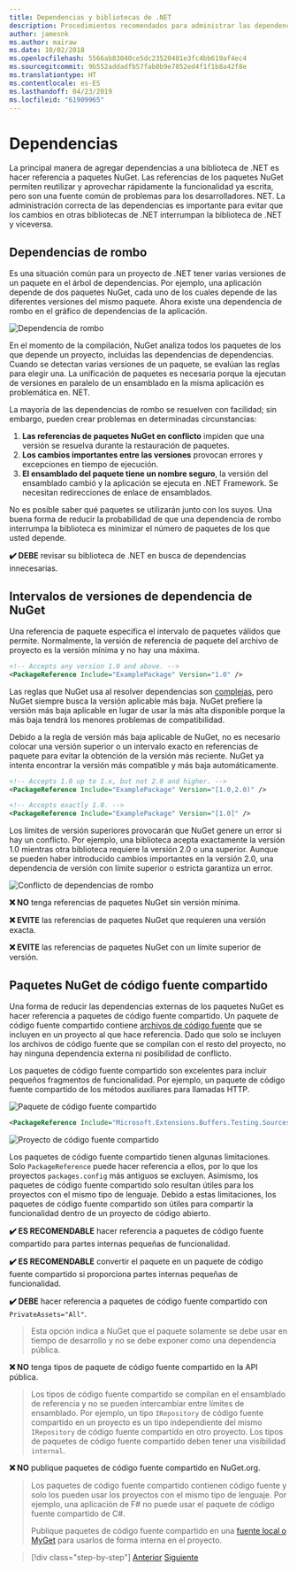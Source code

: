 ```yaml
---
title: Dependencias y bibliotecas de .NET
description: Procedimientos recomendados para administrar las dependencias de NuGet en las bibliotecas de. NET.
author: jamesnk
ms.author: mairaw
ms.date: 10/02/2018
ms.openlocfilehash: 5566ab83040ce5dc23520401e3fc4bb619af4ec4
ms.sourcegitcommit: 9b552addadfb57fab0b9e7852ed4f1f1b8a42f8e
ms.translationtype: HT
ms.contentlocale: es-ES
ms.lasthandoff: 04/23/2019
ms.locfileid: "61909965"
---
```

# <a name="dependencies"></a>Dependencias

La principal manera de agregar dependencias a una biblioteca de .NET es hacer referencia a paquetes NuGet. Las referencias de los paquetes NuGet permiten reutilizar y aprovechar rápidamente la funcionalidad ya escrita, pero son una fuente común de problemas para los desarrolladores. NET. La administración correcta de las dependencias es importante para evitar que los cambios en otras bibliotecas de .NET interrumpan la biblioteca de .NET y viceversa.

## <a name="diamond-dependencies"></a>Dependencias de rombo

Es una situación común para un proyecto de .NET tener varias versiones de un paquete en el árbol de dependencias. Por ejemplo, una aplicación depende de dos paquetes NuGet, cada uno de los cuales depende de las diferentes versiones del mismo paquete. Ahora existe una dependencia de rombo en el gráfico de dependencias de la aplicación.

![Dependencia de rombo](./media/dependencies/diamond-dependency.png "Diamond dependency")

En el momento de la compilación, NuGet analiza todos los paquetes de los que depende un proyecto, incluidas las dependencias de dependencias. Cuando se detectan varias versiones de un paquete, se evalúan las reglas para elegir una. La unificación de paquetes es necesaria porque la ejecutan de versiones en paralelo de un ensamblado en la misma aplicación es problemática en. NET.

La mayoría de las dependencias de rombo se resuelven con facilidad; sin embargo, pueden crear problemas en determinadas circunstancias:

1. **Las referencias de paquetes NuGet en conflicto** impiden que una versión se resuelva durante la restauración de paquetes.
2. **Los cambios importantes entre las versiones** provocan errores y excepciones en tiempo de ejecución.
3. **El ensamblado del paquete tiene un nombre seguro**, la versión del ensamblado cambió y la aplicación se ejecuta en .NET Framework. Se necesitan redirecciones de enlace de ensamblados.

No es posible saber qué paquetes se utilizarán junto con los suyos. Una buena forma de reducir la probabilidad de que una dependencia de rombo interrumpa la biblioteca es minimizar el número de paquetes de los que usted depende.

**✔️ DEBE** revisar su biblioteca de .NET en busca de dependencias innecesarias.

## <a name="nuget-dependency-version-ranges"></a>Intervalos de versiones de dependencia de NuGet

Una referencia de paquete especifica el intervalo de paquetes válidos que permite. Normalmente, la versión de referencia de paquete del archivo de proyecto es la versión mínima y no hay una máxima.

```xml
<!-- Accepts any version 1.0 and above. -->
<PackageReference Include="ExamplePackage" Version="1.0" />
```

Las reglas que NuGet usa al resolver dependencias son [complejas](/nuget/consume-packages/dependency-resolution), pero NuGet siempre busca la versión aplicable más baja. NuGet prefiere la versión más baja aplicable en lugar de usar la más alta disponible porque la más baja tendrá los menores problemas de compatibilidad.

Debido a la regla de versión más baja aplicable de NuGet, no es necesario colocar una versión superior o un intervalo exacto en referencias de paquete para evitar la obtención de la versión más reciente. NuGet ya intenta encontrar la versión más compatible y más baja automáticamente.

```xml
<!-- Accepts 1.0 up to 1.x, but not 2.0 and higher. -->
<PackageReference Include="ExamplePackage" Version="[1.0,2.0)" />

<!-- Accepts exactly 1.0. -->
<PackageReference Include="ExamplePackage" Version="[1.0]" />
```

Los límites de versión superiores provocarán que NuGet genere un error si hay un conflicto. Por ejemplo, una biblioteca acepta exactamente la versión 1.0 mientras otra biblioteca requiere la versión 2.0 o una superior. Aunque se pueden haber introducido cambios importantes en la versión 2.0, una dependencia de versión con límite superior o estricta garantiza un error.

![Conflicto de dependencias de rombo](./media/dependencies/diamond-dependency-conflict.png "Diamond dependency conflict")

**❌ NO** tenga referencias de paquetes NuGet sin versión mínima.

**❌ EVITE** las referencias de paquetes NuGet que requieren una versión exacta.

**❌ EVITE** las referencias de paquetes NuGet con un límite superior de versión.

## <a name="nuget-shared-source-packages"></a>Paquetes NuGet de código fuente compartido

Una forma de reducir las dependencias externas de los paquetes NuGet es hacer referencia a paquetes de código fuente compartido. Un paquete de código fuente compartido contiene [archivos de código fuente](/nuget/reference/nuspec#including-content-files) que se incluyen en un proyecto al que hace referencia. Dado que solo se incluyen los archivos de código fuente que se compilan con el resto del proyecto, no hay ninguna dependencia externa ni posibilidad de conflicto.

Los paquetes de código fuente compartido son excelentes para incluir pequeños fragmentos de funcionalidad. Por ejemplo, un paquete de código fuente compartido de los métodos auxiliares para llamadas HTTP.

![Paquete de código fuente compartido](./media/dependencies/shared-source-package.png "Shared source package")

```xml
<PackageReference Include="Microsoft.Extensions.Buffers.Testing.Sources" PrivateAssets="All" Version="1.0" />
```

![Proyecto de código fuente compartido](./media/dependencies/shared-source-project.png "Shared source project")

Los paquetes de código fuente compartido tienen algunas limitaciones. Solo `PackageReference` puede hacer referencia a ellos, por lo que los proyectos `packages.config` más antiguos se excluyen. Asimismo, los paquetes de código fuente compartido solo resultan útiles para los proyectos con el mismo tipo de lenguaje. Debido a estas limitaciones, los paquetes de código fuente compartido son útiles para compartir la funcionalidad dentro de un proyecto de código abierto.

**✔️ ES RECOMENDABLE** hacer referencia a paquetes de código fuente compartido para partes internas pequeñas de funcionalidad.

**✔️ ES RECOMENDABLE** convertir el paquete en un paquete de código fuente compartido si proporciona partes internas pequeñas de funcionalidad.

**✔️ DEBE** hacer referencia a paquetes de código fuente compartido con `PrivateAssets="All"`.

> Esta opción indica a NuGet que el paquete solamente se debe usar en tiempo de desarrollo y no se debe exponer como una dependencia pública.

**❌ NO** tenga tipos de paquete de código fuente compartido en la API pública.

> Los tipos de código fuente compartido se compilan en el ensamblado de referencia y no se pueden intercambiar entre límites de ensamblado. Por ejemplo, un tipo `IRepository` de código fuente compartido en un proyecto es un tipo independiente del mismo `IRepository` de código fuente compartido en otro proyecto. Los tipos de paquetes de código fuente compartido deben tener una visibilidad `internal`.

**❌ NO** publique paquetes de código fuente compartido en NuGet.org.

> Los paquetes de código fuente compartido contienen código fuente y solo los pueden usar los proyectos con el mismo tipo de lenguaje. Por ejemplo, una aplicación de F# no puede usar el paquete de código fuente compartido de C#.
>
> Publique paquetes de código fuente compartido en una [fuente local o MyGet](./publish-nuget-package.md) para usarlos de forma interna en el proyecto.

>[!div class="step-by-step"]
>[Anterior](nuget.md)
>[Siguiente](sourcelink.md)
